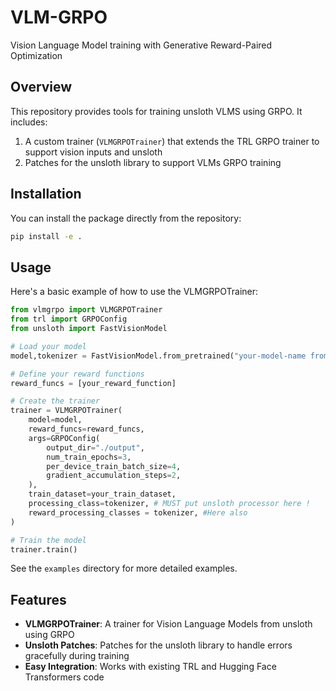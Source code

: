 # VLM-GRPO

Vision Language Model training with Generative Reward-Paired Optimization

## Overview

This repository provides tools for training unsloth VLMS using GRPO. It includes:

1. A custom trainer (`VLMGRPOTrainer`) that extends the TRL GRPO trainer to support vision inputs and unsloth
2. Patches for the unsloth library to support VLMs GRPO training

## Installation

You can install the package directly from the repository:

```bash
pip install -e .
```

## Usage

Here's a basic example of how to use the VLMGRPOTrainer:

```python
from vlmgrpo import VLMGRPOTrainer
from trl import GRPOConfig
from unsloth import FastVisionModel

# Load your model
model,tokenizer = FastVisionModel.from_pretrained("your-model-name from unsloth available VLMs")

# Define your reward functions
reward_funcs = [your_reward_function]

# Create the trainer
trainer = VLMGRPOTrainer(
    model=model,
    reward_funcs=reward_funcs,
    args=GRPOConfig(
        output_dir="./output",
        num_train_epochs=3,
        per_device_train_batch_size=4,
        gradient_accumulation_steps=2,
    ),
    train_dataset=your_train_dataset,
    processing_class=tokenizer, # MUST put unsloth processor here !
    reward_processing_classes = tokenizer, #Here also
)

# Train the model
trainer.train()
```

See the `examples` directory for more detailed examples.

## Features

- **VLMGRPOTrainer**: A trainer for Vision Language Models from unsloth using GRPO
- **Unsloth Patches**: Patches for the unsloth library to handle errors gracefully during training
- **Easy Integration**: Works with existing TRL and Hugging Face Transformers code
